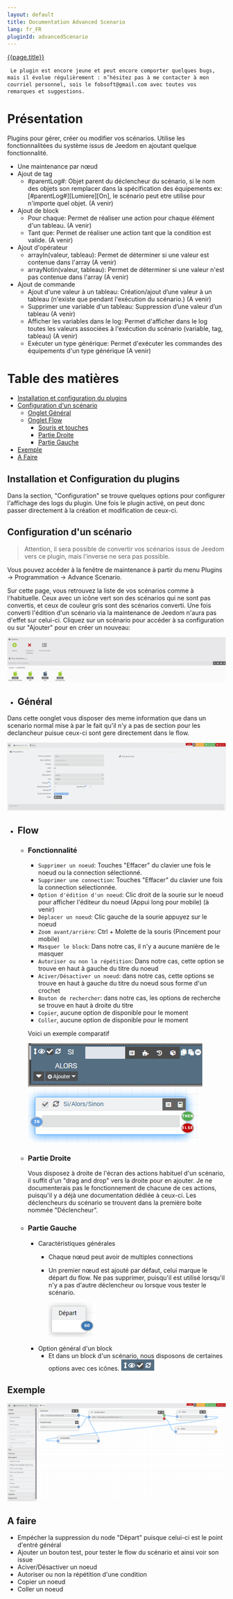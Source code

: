 ```yaml
---
layout: default
title: Documentation Advanced Scenario
lang: fr_FR
pluginId: advancedScenario
---
```


<div id="title">
<a href="../../../{{site.baseurl}}/{{page.pluginId}}/{{page.lang}}">{{page.title}}</a>
</div>

```
 Le plugin est encore jeune et peut encore comporter quelques bugs, mais il évolue régulièrement : n’hésitez pas à me contacter à mon courriel personnel, sois le fobsoft@gmail.com avec toutes vos remarques et suggestions.
```

# Présentation
Plugins pour gérer, créer ou modifier vos scénarios. Utilise les fonctionnalitées du système issus de Jeedom en ajoutant quelque fonctionnalité.
* Une maintenance par nœud
* Ajout de tag
  * #parentLog#: Objet parent du déclencheur du scénario, si le nom des objets son remplacer dans la spécification des équipements ex: [#parentLog#][Lumiere][On], le scénario peut etre utilise pour n'importe quel objet. (A venir)
* Ajout de block
  * Pour chaque: Permet de réaliser une action pour chaque élément d'un tableau. (A venir)
  * Tant que: Permet de réaliser une action tant que la condition est valide. (A venir)
* Ajout d'opérateur
  * arrayIn(valeur, tableau): Permet de déterminer si une valeur est contenue dans l'array (A venir)
  * arrayNotin(valeur, tableau): Permet de déterminer si une valeur n'est pas contenue dans l'array (A venir)
* Ajout de commande
  * Ajout d'une valeur à un tableau: Création/ajout d’une valeur à un tableau (n'existe que pendant l'exécution du scénario.) (A venir)
  * Supprimer une variable d'un tableau: Suppression d’une valeur d’un tableau (A venir)
  * Afficher les variables dans le log: Permet d'afficher dans le log toutes les valeurs associées à l'exécution du scénario (variable, tag, tableau) (A venir)
  * Exécuter un type générique: Permet d'exécuter les commandes des équipements d'un type générique (A venir)
  
# Table des matières
- [Installation et configuration du plugins](#installation-et-configuration-du-plugins)
- [Configuration d'un scénario](#configuration-d'un-scénario) 
  - [Onglet Général](#général) 
  - [Onglet Flow](#flow) 
    - [Souris et touches](#souris-et-touches)
    - [Partie Droite](#partie-droite)
    - [Partie Gauche](#partie-gauche)
- [Exemple](#exemple)
- [A Faire](#a-faire)

## Installation et Configuration du plugins
Dans la section, "Configuration" se trouve quelques options pour configurer l'affichage des logs du plugin.
Une fois le plugin activé, on peut donc passer directement à la création et modification de ceux-ci.

## Configuration d'un scénario
> Attention, il sera possible de convertir vos scénarios issus de Jeedom vers ce plugin, mais l'inverse ne sera pas possible.

Vous pouvez accéder à la fenêtre de maintenance à partir du menu Plugins → Programmation → Advance Scenario.

Sur cette page, vous retrouvez la liste de vos scénarios comme à l'habituelle. Ceux avec un icône vert son des scénarios qui ne sont pas convertis, et ceux de couleur gris sont des scénarios converti.
Une fois converti l'édition d'un scénario via la maintenance de Jeedom n'aura pas d'effet sur celui-ci.
Cliquez sur un scénario pour accéder à sa configuration ou sur "Ajouter" pour en créer un nouveau:

![Config1](../images/Config1.png)

  - ## Général
  Dans cette oonglet vous disposer des meme information que dans un scenario normal mise à par le fait qu'il n'y a pas de section pour les declancheur puisue ceux-ci sont gere directement dans le flow.

  ![Config2](../images/Config2.png)

  - ## Flow
    - ### Fonctionnalité
      - `Supprimer un noeud`: Touches "Effacer" du clavier une fois le noeud ou la connection sélectionné.
      - `Supprimer une connection`: Touches "Effacer" du clavier une fois la connection sélectionnée.
      - `Option d'édition d'un noeud`: Clic droit de la sourie sur le noeud pour afficher l'éditeur du noeud (Appui long pour mobile) (à venir)
      - `Déplacer un noeud`: Clic gauche de la sourie appuyez sur le noeud
      - `Zoom avant/arrière`: Ctrl + Molette de la souris (Pincement pour mobile)
      - `Masquer le block`: Dans notre cas, il n'y a aucune manière de le masquer
      - `Autoriser ou non la répétition`: Dans notre cas, cette option se trouve en haut à gauche du titre du noeud
      - `Aciver/Désactiver un noeud`: dans notre cas, cette options se trouve en haut à gauche du titre du noeud sous forme d'un crochet
      - `Bouton de rechercher`: dans notre cas, les options de recherche se trouve en haut à droite du titre
      - `Copier`, aucune option de disponible pour le moment
      - `Coller`, aucune option de disponible pour le moment      

      Voici un exemple comparatif
        
      ![NoeudSiAvant](../images/NoeudSiAvant.png)![NoeudSiApres](../images/NoeudSiApres.png)
    
    - ### Partie Droite
      Vous disposez à droite de l'écran des actions habituel d'un scénario, il suffit d'un "drag and drop" vers la droite pour en ajouter. Je ne documenterais pas le fonctionnement de chacune de ces actions, puisqu'il y a déjà une documentation dédiée à ceux-ci.
      Les déclencheurs du scénario se trouvent dans la première boite nommée "Déclencheur".

    - ### Partie Gauche
      - Caractéristiques générales
        - Chaque nœud peut avoir de multiples connections
        - Un premier nœud est ajouté par défaut, celui marque le départ du flow. Ne pas supprimer, puisqu'il est utilisé lorsqu'il n'y a pas d'autre déclencheur ou lorsque vous tester le scénario.
        
          ![NoeudDepart](../images/NoeudDepart.png)
      - Option général d'un block
        - Et dans un block d'un scénario, nous disposons de certaines options avec ces icônes. ![NoeudOption1](../images/NoeudOption1.png)

## Exemple
![Flow1](../images/Flow1.png)

## A faire
* Empécher la suppression du node "Départ" puisque celui-ci est le point d'entré général
* Ajouter un bouton test, pour tester le flow du scénario et ainsi voir son issue
* Aciver/Désactiver un noeud
* Autoriser ou non la répétition d'une condition
* Copier un noeud
* Coller un noeud

